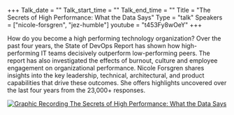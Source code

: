 +++
Talk_date = ""
Talk_start_time = ""
Talk_end_time = ""
Title = "The Secrets of High Performance: What the Data Says"
Type = "talk"
Speakers = ["nicole-forsgren", "jez-humble"]
youtube = "t453Fy8wOeY"
+++

How do you become a high performing technology organization? Over the past four years, the State of DevOps Report has shown how high-performing IT teams decisively outperform low-performing peers. The report has also investigated the effects of burnout, culture and employee engagement on organizational performance. Nicole Forsgren shares insights into the key leadership, technical, architectural, and product capabilities that drive these outcomes. She offers highlights uncovered over the last four years from the 23,000+ responses.

<a href="https://assets.devopsdays.org/events/2018/toronto/DevOpsDaysTO_May31_2018_NicoleForsgren_JezHumble.jpg" target="_blank"><img src="https://assets.devopsdays.org/events/2018/toronto/DevOpsDaysTO_May31_2018_NicoleForsgren_JezHumble_lores.jpg" alt="Graphic Recording The Secrets of High Performance: What the Data Says" /></a>